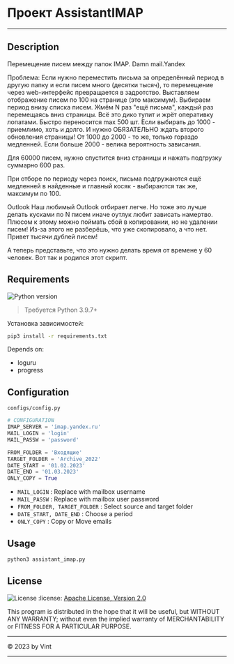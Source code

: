 
# Проект AssistantIMAP

---------------------------------------------------------

## Description

Перемещение писем между папок IMAP.
Damn mail.Yandex

Проблема:
Если нужно переместить письма за определённый период в другую папку и если писем много (десятки тысяч), то перемещение через web-интерфейс превращается в задротство. Выставляем отображение писем по 100 на странице (это максимум). Выбираем период внизу списка писем. Жмём N раз "ещё письма", каждый раз перемещаясь вниз страницы. Всё это дико тупит и жрёт оперативку лопатами.
Быстро переносится max 500 шт.
Если выбирать до 1000 - приемлимо, хоть и долго. И нужно ОБЯЗАТЕЛЬНО ждать второго обновления страницы!
От 1000 до 2000 - то же, только гораздо медленней.
Если больше 2000 - велика вероятность зависания.

Для 60000 писем, нужно спустится вниз страницы и нажать подгрузку суммарно 600 раз.

При отборе по периоду через поиск, письма подгружаются ещё медленней в найденные и главный косяк - выбираются так же, максимум по 100.

Outlook
Наш любимый Outlook отбирает легче. Но тоже это лучше делать кусками по N писем иначе оутлук любит зависать намертво. Плюсом к этому можно поймать сбой в копировании, но не удалении писем! Из-за этого не разберёшь, что уже скопировало, а что нет. Привет тысячи дублей писем!

А теперь представьте, что это нужно делать время от времене у 60 человек. Вот так и родился этот скрипт.


## Requirements

![Python version](https://img.shields.io/badge/python-3.9%2B-blue)
> Требуется Python 3.9.7+

Установка зависимостей:
```sh
pip3 install -r requirements.txt
```
Depends on:
- loguru
- progress


## Configuration

`configs/config.py`

```python
# CONFIGURATION
IMAP_SERVER = 'imap.yandex.ru'
MAIL_LOGIN = 'login'
MAIL_PASSW = 'password'

FROM_FOLDER = 'Входящие'
TARGET_FOLDER = 'Archive_2022'
DATE_START = '01.02.2023'
DATE_END = '01.03.2023'
ONLY_COPY = True
```
- ``MAIL_LOGIN`` : Replace with mailbox username
- ``MAIL_PASSW`` : Replace with mailbox user password
- ``FROM_FOLDER, TARGET_FOLDER`` : Select source and target folder
- ``DATE_START, DATE_END`` : Choose a period
- ``ONLY_COPY`` : Copy or Move emails


## Usage

```bash
python3 assistant_imap.py
```

## License

![License](https://img.shields.io/badge/license-Apache--2.0-blue)
:license:  [Apache License, Version 2.0](https://opensource.org/licenses/Apache-2.0)

This program is distributed in the hope that it will be useful, but WITHOUT ANY WARRANTY; without even the implied warranty of MERCHANTABILITY or FITNESS FOR A PARTICULAR PURPOSE.

____

:copyright: 2023 by Vint
____

